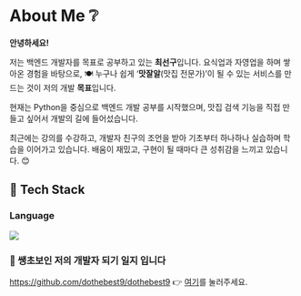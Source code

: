  # About Me ❔
**안녕하세요!**

저는 백엔드 개발자를 목표로 공부하고 있는 **최선구**입니다.
요식업과 자영업을 하며 쌓아온 경험을 바탕으로, 🍽
누구나 쉽게 ‘**맛잘알**(맛집 전문가)’이 될 수 있는 서비스를 만드는 것이 
저의 개발 **목표**입니다.

현재는 Python을 중심으로 백엔드 개발 공부를 시작했으며,
맛집 검색 기능을 직접 만들고 싶어서 개발의 길에 들어섰습니다.

최근에는 강의를 수강하고, 개발자 친구의 조언을 받아
기초부터 하나하나 실습하며 학습을 이어가고 있습니다.
배움이 재밌고, 구현이 될 때마다 큰 성취감을 느끼고 있습니다. 😊

 
  ## 🧱 Tech Stack
  ### Language
  <!--Python-->
  <img src="https://img.shields.io/badge/Python-3776AB?style=flat-square&logo=Python&logoColor=white"/>


  ### 📜 쌩초보인 저의 개발자 되기 일지 입니다
https://github.com/dothebest9/dothebest9
  👉 <a href="[https://github.com/dothebest9/dothebest9]()" target="_blank">여기</a>를 눌러주세요.

</div>
